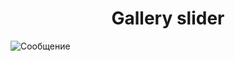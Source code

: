 <div align="center">
  <h1>Gallery slider</h1>
</div>

<img align="center" src="https://ic.wampi.ru/2021/09/22/SNIMOK-EKRANA-2021-09-22-V-15.07.32.png" alt="Сообщение">
